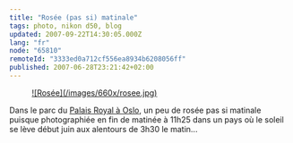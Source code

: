 ```yaml
---
title: "Rosée (pas si) matinale"
tags: photo, nikon d50, blog
updated: 2007-09-22T14:30:05.000Z
lang: "fr"
node: "65810"
remoteId: "3333ed0a712cf556ea8934b6208056ff"
published: 2007-06-28T23:21:42+02:00
---
```

 


<figure class="object-center"><a href="/images/rosee.jpg">![Rosée](/images/660x/rosee.jpg)
</a></figure>




 
Dans le parc du [Palais Royal à Oslo](http://fr.wikipedia.org/wiki/Palais_royal_d%27Oslo), un peu de rosée pas si matinale puisque photographiée en fin de matinée à 11h25 dans un pays où le soleil se lève début juin aux alentours de 3h30 le matin...

